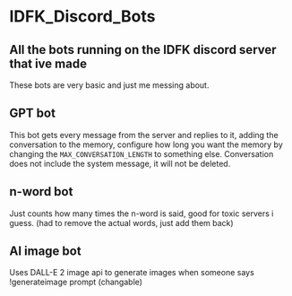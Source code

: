 # IDFK_Discord_Bots
All the bots running on the IDFK discord server that ive made  
---
These bots are very basic and just me messing about.  

## GPT bot  
This bot gets every message from the server and replies to it, adding the conversation to the memory, configure how long you want the memory by changing the `MAX_CONVERSATION_LENGTH` to something else. Conversation does not include the system message, it will not be deleted.  

## n-word bot  
Just counts how many times the n-word is said, good for toxic servers i guess. (had to remove the actual words, just add them back)  

## AI image bot  
Uses DALL-E 2 image api to generate images when someone says !generateimage prompt (changable) 
